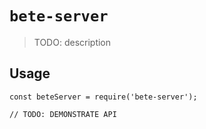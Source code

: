 # `bete-server`

> TODO: description

## Usage

```
const beteServer = require('bete-server');

// TODO: DEMONSTRATE API
```
